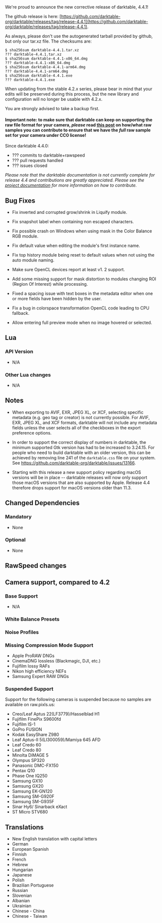 We're proud to announce the new corrective release of darktable, 4.4.1!

The github release is here: [https://github.com/darktable-org/darktable/releases/tag/release-4.4.1](https://github.com/darktable-org/darktable/releases/tag/release-4.4.1).

As always, please don't use the autogenerated tarball provided by
github, but only our tar.xz file. The checksums are:

```
$ sha256sum darktable-4.4.1.tar.xz
??? darktable-4.4.1.tar.xz
$ sha256sum darktable-4.4.1-x86_64.dmg
??? darktable-4.4.1-x86_64.dmg
$ sha256sum darktable-4.4.1-arm64.dmg
??? darktable-4.4.1-arm64.dmg
$ sha256sum darktable-4.4.1.exe
??? darktable-4.4.1.exe
```

When updating from the stable 4.2.x series, please bear in
mind that your edits will be preserved during this process, but the new
library and configuration will no longer be usable with 4.2.x.

You are strongly advised to take a backup first.

#### Important note: to make sure that darktable can keep on supporting the raw file format for your camera, *please* read [this post](https://discuss.pixls.us/t/raw-samples-wanted/5420?u=lebedevri) on how/what raw samples you can contribute to ensure that we have the *full* raw sample set for your camera under CC0 license!

Since darktable 4.4.0:

- ??? commits to darktable+rawspeed
- ??? pull requests handled
- ??? issues closed


_Please note that the darktable documentation is not currently complete for release 4.4
and contributions are greatly appreciated. Please see the
[project documentation](https://github.com/darktable-org/dtdocs#contributing)
for more information on how to contribute._

## Bug Fixes

- Fix inverted and corrupted grow/shrink in Liquify module.

- Fix snapshot label when containing non escaped characters.

- Fix possible crash on Windows when using mask in the Color Balance RGB
  module.

- Fix default value when editing the module's first instance name.

- Fix top history module being reset to default values when not using
  the auto module naming.

- Make sure OpenCL devices report at least v1. 2 support.

- Add some missing support for mask distortion to modules changing ROI
  (Region Of Interest) while processing.

- Fixed a spacing issue with text boxes in the metadata editor when
  one or more fields have been hidden by the user.

- Fix a bug in colorspace transformation OpenCL code leading to CPU
  fallback.

- Allow entering full preview mode when no image hovered or selected.

## Lua

### API Version

- N/A

### Other Lua changes

- N/A

## Notes

- When exporting to AVIF, EXR, JPEG XL, or XCF, selecting specific
  metadata (e.g. geo tag or creator) is not currently possible. For
  AVIF, EXR, JPEG XL, and XCF formats, darktable will not include any
  metadata fields unless the user selects all of the checkboxes in the
  export preference options.

- In order to support the correct display of numbers in darktable, the
  minimum supported Gtk version has had to be increased to
  3.24.15. For people who need to build darktable with an older
  version, this can be achieved by removing line 241 of the
  `darktable.css` file on your system. See
  https://github.com/darktable-org/darktable/issues/13166.

- Starting with this release a new support policy regarding macOS
  versions will be in place -- darktable releases will now only
  support those macOS versions that are also supported by Apple.
  Release 4.4 therefore drops support for macOS versions older than
  11.3.

## Changed Dependencies

### Mandatory

- None

### Optional

- None

## RawSpeed changes


## Camera support, compared to 4.2

### Base Support

- N/A

### White Balance Presets

### Noise Profiles

### Missing Compression Mode Support

- Apple ProRAW DNGs
- CinemaDNG lossless (Blackmagic, DJI, etc.)
- Fujifilm lossy RAFs
- Nikon high efficiency NEFs
- Samsung Expert RAW DNGs

### Suspended Support

Support for the following cameras is suspended because no samples
are available on raw.pixls.us:

- Creo/Leaf Aptus 22(LF3779)/Hasselblad H1
- Fujifilm FinePix S9600fd
- Fujifilm IS-1
- GoPro FUSION
- Kodak EasyShare Z980
- Leaf Aptus-II 5(LI300059)/Mamiya 645 AFD
- Leaf Credo 60
- Leaf Credo 80
- Minolta DiMAGE 5
- Olympus SP320
- Panasonic DMC-FX150
- Pentax Q10
- Phase One IQ250
- Samsung GX10
- Samsung GX20
- Samsung EK-GN120
- Samsung SM-G920F
- Samsung SM-G935F
- Sinar Hy6/ Sinarback eXact
- ST Micro STV680

## Translations

- New English translation with capital letters
- German
- European Spanish
- Finnish
- French
- Hebrew
- Hungarian
- Japanese
- Polish
- Brazilian Portuguese
- Russian
- Slovenian
- Albanian
- Ukrainian
- Chinese - China
- Chinese - Taiwan

